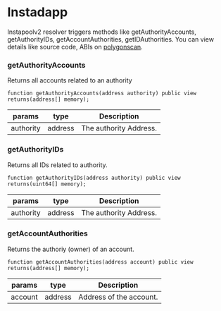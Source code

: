 # Instadapp

Instapoolv2 resolver triggers methods like getAuthorityAccounts, getAuthorityIDs, getAccountAuthorities, getIDAuthorities. You can view details like source code, ABIs on [polygonscan](https://polygonscan.com/address/0xdF19Da523DA64bBE82eE0E4DFf00d676A8386474).
### getAuthorityAccounts
Returns all accounts related to an authority
```solidity
function getAuthorityAccounts(address authority) public view returns(address[] memory);
```

| params | type | Description | 
| ------ | ---- | ----------- | 
| authority | address | The authority Address.|

### getAuthorityIDs
Returns all IDs related to authority.
```solidity
function getAuthorityIDs(address authority) public view returns(uint64[] memory);
```

| params | type | Description | 
| ------ | ---- | ----------- | 
| authority | address | The authority Address.|

### getAccountAuthorities
Returns the authoriy (owner) of an account.
```solidity
function getAccountAuthorities(address account) public view returns(address[] memory);
```

| params | type | Description | 
| ------ | ---- | ----------- | 
| account | address | 	Address of the account.|


